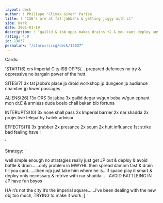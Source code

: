 ```yaml
---
layout: deck
author: ! Philippe "Climax_Giver" Parise
title: ! "ISB’s are at fat jabba’s & getting jiggy with it"
side: Dark
date: 2001-01-19
description: ! "gailid & isb opps makes drains +2 & you cant deploy anythign but anliens.........this deck is good & strong  mind what you have learned is main worry but.even then it wins....i’ve never lost with this deck.....never even had to use nar sh"
rating: 4.0
id: 13037
permalink: "/starwarsccg/deck/13037"
---
```

Cards: 

'START(6)
crs  Imperial City
ISB OPPS/...
prepared defences
no try & oppressive
no bargain
power of the hutt

SITES(7)
3x tat  jabba’s place
jp  droid workshop
jp  dungeon
jp  audiance chamber
jp  lower passages

ALIENS(26)
13x ORS
3x jabba
3x gailid
degar w/gun
boba w/gun
ephant mon
dr.E & armless dude
boelo
chall bekan
bib fortuna

INTERUPTS(10)
3x none shall pass
2x Imperial barrier
2x nar shadda
2x projective telepathy
twilek advisor

EFFECTS(11)
3x grabber
2x presance
2x scum
2x hutt influance
1st strike
bad feeling have I



'

Strategy: '

well simple enough      no stratagies really  just get JP out & deploy & avoid battle & drain......only problem in MWYHL then spread damnm fast & drain till you cant......then n/p just take him where he is...if space.play it smart & deploy only necessary & retrive with nar shadda......AVOID BATTLEING IN JP
have fun boyos

HA it’s not the city it’s the imperial square......i’ve been dealing with the new obj too much, TRYING to make it work	;] '
